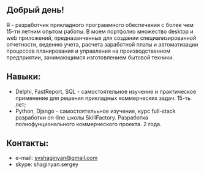 ## Добрый день!

<!--
**shagi80/shagi80** is a ✨ _special_ ✨ repository because its `README.md` (this file) appears on your GitHub profile.

Here are some ideas to get you started:

- 🔭 I’m currently working on ...
- 🌱 I’m currently learning ...
- 👯 I’m looking to collaborate on ...
- 🤔 I’m looking for help with ...
- 💬 Ask me about ...
- 📫 How to reach me: ...
- 😄 Pronouns: ...
- ⚡ Fun fact: ...
-->
Я - разработчик прикладного программного обеспечения  с более чем 15-ти летним опытом работы. В моем портфолио множество desktop и web приложений, предназанченных для создании специализированной отчетности, ведению учета, расчета заработной платы и автоматизации процессов планирования и управления на производственном предприятии, занимающимся изготовлением бытовой техники.

## Навыки:
- Delphi, FastReport, SQL - самостоятельное изучение и практическое применение для решения прикладных коммерческих задач. 15-ть лет;
- Python, Django - самостоятелььное изучение, курс full-stack разработки on-line школы SkillFactory. Разработка полнофунционального коммерческого проекта. 2 года.

## Контакты:
  - e-mail: svshaginyan@gmail.com
  - skype: shaginyan.sergey
  
  
